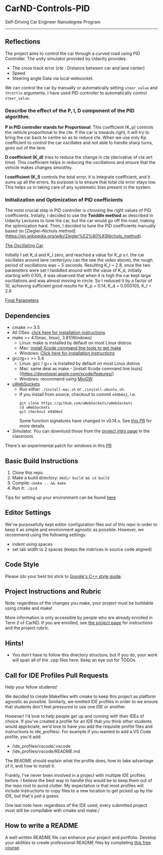 # CarND-Controls-PID
Self-Driving Car Engineer Nanodegree Program

---
## Reflections
The project aims to control the car through a curved road using PID Controller. The unity simulator provided by Udacity provides:
*	The cross track error (cte : Distance between car and lane center)
*	Speed
*	Steering angle
Data via local websocket.

We can control the car by manually or automatically setting `steer_value` and `throttle` arguments. I have used PID controller to automatically control `steer_value`.

### Describe the effect of the P, I, D component of the PID algorithm.

**P in PID controller stands for Proportional**: This coefficient (K_p) controls the vehicle proportional to the cte. If the car is towards right, it will try to bring the car back to centre so as to reduce cte. When we use only Kp coefficient to control the car oscillates and not able to handle sharp turns, goes out of the lane.

**D coefficient (K_d)** tries to reduce the change in cte (derivative of cte wrt time). This coefficient helps in reducing the oscillations and ensure that the vehicle makes changes smoothly.

**I coefficient (K_I)** controls the total error, it is integrate coefficient, and it sums up all the errors. Its purpose is to ensure that total cte error stays low. This helps us in taking care of any systematic bias present in the system.


### Initialization and Optimization of PID coefficients

The most crucial step in PID controller is choosing the right values of PID coefficients. Initially, I decided to use the **Twiddle method** as described in Udacity Lectures  to tune the car, but the car would go off the road, making the optimization hard. Then, I decided to tune the PID coefficients manually based on [Ziegler–Nichols method]
(https://en.wikipedia.org/wiki/Ziegler%E2%80%93Nichols_method). 

[The Oscillating Car](https://youtu.be/2sDTvcmIvcQ)

Initially I set K_d and K_I zero, and reached a value for K_p s.t. the car oscillates around lane center(you can the see the video above), the rough period of oscillations was ~ 5 seconds.  Resulting K_I ~ 2.8,  once the two parameters were set I twiddled around with the value of K_d, initially starting with 0.105, it was observed that when it is high the car kept large oscillations and was almost moving in circle. So I reduced it by a factor of 10, achieving sufficient good results for 
K_p = 0.14, K_d = 0.000105, K_I = 2.8

[Final Parameters](https://youtu.be/vHmVpY6e2Og)

## Dependencies

* cmake >= 3.5
 * All OSes: [click here for installation instructions](https://cmake.org/install/)
* make >= 4.1(mac, linux), 3.81(Windows)
  * Linux: make is installed by default on most Linux distros
  * Mac: [install Xcode command line tools to get make](https://developer.apple.com/xcode/features/)
  * Windows: [Click here for installation instructions](http://gnuwin32.sourceforge.net/packages/make.htm)
* gcc/g++ >= 5.4
  * Linux: gcc / g++ is installed by default on most Linux distros
  * Mac: same deal as make - [install Xcode command line tools]((https://developer.apple.com/xcode/features/)
  * Windows: recommend using [MinGW](http://www.mingw.org/)
* [uWebSockets](https://github.com/uWebSockets/uWebSockets)
  * Run either `./install-mac.sh` or `./install-ubuntu.sh`.
  * If you install from source, checkout to commit `e94b6e1`, i.e.
    ```
    git clone https://github.com/uWebSockets/uWebSockets 
    cd uWebSockets
    git checkout e94b6e1
    ```
    Some function signatures have changed in v0.14.x. See [this PR](https://github.com/udacity/CarND-MPC-Project/pull/3) for more details.
* Simulator. You can download these from the [project intro page](https://github.com/udacity/self-driving-car-sim/releases) in the classroom.

There's an experimental patch for windows in this [PR](https://github.com/udacity/CarND-PID-Control-Project/pull/3)

## Basic Build Instructions

1. Clone this repo.
2. Make a build directory: `mkdir build && cd build`
3. Compile: `cmake .. && make`
4. Run it: `./pid`. 

Tips for setting up your environment can be found [here](https://classroom.udacity.com/nanodegrees/nd013/parts/40f38239-66b6-46ec-ae68-03afd8a601c8/modules/0949fca6-b379-42af-a919-ee50aa304e6a/lessons/f758c44c-5e40-4e01-93b5-1a82aa4e044f/concepts/23d376c7-0195-4276-bdf0-e02f1f3c665d)

## Editor Settings

We've purposefully kept editor configuration files out of this repo in order to
keep it as simple and environment agnostic as possible. However, we recommend
using the following settings:

* indent using spaces
* set tab width to 2 spaces (keeps the matrices in source code aligned)

## Code Style

Please (do your best to) stick to [Google's C++ style guide](https://google.github.io/styleguide/cppguide.html).

## Project Instructions and Rubric

Note: regardless of the changes you make, your project must be buildable using
cmake and make!

More information is only accessible by people who are already enrolled in Term 2
of CarND. If you are enrolled, see [the project page](https://classroom.udacity.com/nanodegrees/nd013/parts/40f38239-66b6-46ec-ae68-03afd8a601c8/modules/f1820894-8322-4bb3-81aa-b26b3c6dcbaf/lessons/e8235395-22dd-4b87-88e0-d108c5e5bbf4/concepts/6a4d8d42-6a04-4aa6-b284-1697c0fd6562)
for instructions and the project rubric.

## Hints!

* You don't have to follow this directory structure, but if you do, your work
  will span all of the .cpp files here. Keep an eye out for TODOs.

## Call for IDE Profiles Pull Requests

Help your fellow students!

We decided to create Makefiles with cmake to keep this project as platform
agnostic as possible. Similarly, we omitted IDE profiles in order to we ensure
that students don't feel pressured to use one IDE or another.

However! I'd love to help people get up and running with their IDEs of choice.
If you've created a profile for an IDE that you think other students would
appreciate, we'd love to have you add the requisite profile files and
instructions to ide_profiles/. For example if you wanted to add a VS Code
profile, you'd add:

* /ide_profiles/vscode/.vscode
* /ide_profiles/vscode/README.md

The README should explain what the profile does, how to take advantage of it,
and how to install it.

Frankly, I've never been involved in a project with multiple IDE profiles
before. I believe the best way to handle this would be to keep them out of the
repo root to avoid clutter. My expectation is that most profiles will include
instructions to copy files to a new location to get picked up by the IDE, but
that's just a guess.

One last note here: regardless of the IDE used, every submitted project must
still be compilable with cmake and make./

## How to write a README
A well written README file can enhance your project and portfolio.  Develop your abilities to create professional README files by completing [this free course](https://www.udacity.com/course/writing-readmes--ud777).

